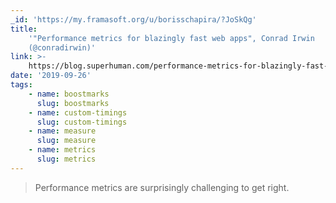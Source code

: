 ```yaml
---
_id: 'https://my.framasoft.org/u/borisschapira/?JoSkQg'
title:
    '"Performance metrics for blazingly fast web apps", Conrad Irwin
    (@conradirwin)'
link: >-
    https://blog.superhuman.com/performance-metrics-for-blazingly-fast-web-apps-ec12efa26bcb
date: '2019-09-26'
tags:
    - name: boostmarks
      slug: boostmarks
    - name: custom-timings
      slug: custom-timings
    - name: measure
      slug: measure
    - name: metrics
      slug: metrics
---
```


<div class="markdown"><blockquote>
<p>Performance metrics are surprisingly challenging to get right.
</p>
</blockquote></div>
